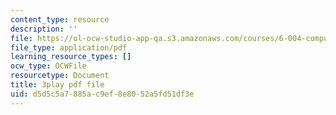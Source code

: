 ```yaml
---
content_type: resource
description: ''
file: https://ol-ocw-studio-app-qa.s3.amazonaws.com/courses/6-004-computation-structures-spring-2017/d5d5c5a7885ac9ef8e8052a5fd51df3e_xd35dftjRrc.pdf
file_type: application/pdf
learning_resource_types: []
ocw_type: OCWFile
resourcetype: Document
title: 3play pdf file
uid: d5d5c5a7-885a-c9ef-8e80-52a5fd51df3e
---
```

